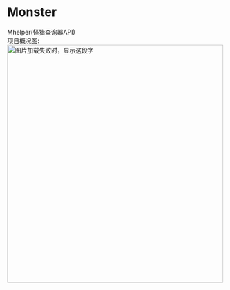 # Monster
Mhelper(怪猎查询器API)
<br/>
项目概况图:
<br/>
<img src="https://github.com/Guasd/Monster/blob/master/WebSite/WebSite/Mhelper.png" width="500" height="550" alt="图片加载失败时，显示这段字"/>
